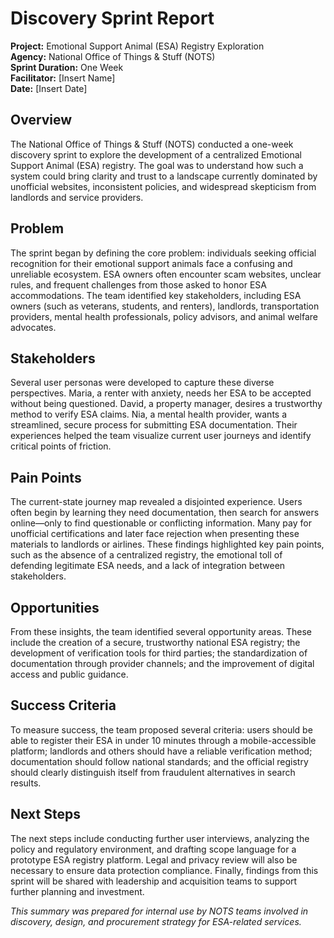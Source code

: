 # Discovery Sprint Report 

**Project:** Emotional Support Animal (ESA) Registry Exploration  
**Agency:** National Office of Things & Stuff (NOTS)  
**Sprint Duration:** One Week  
**Facilitator:** \[Insert Name\]  
**Date:** \[Insert Date\]

## Overview

The National Office of Things & Stuff (NOTS) conducted a one-week discovery sprint to explore the development of a centralized Emotional Support Animal (ESA) registry. The goal was to understand how such a system could bring clarity and trust to a landscape currently dominated by unofficial websites, inconsistent policies, and widespread skepticism from landlords and service providers.

## Problem

The sprint began by defining the core problem: individuals seeking official recognition for their emotional support animals face a confusing and unreliable ecosystem. ESA owners often encounter scam websites, unclear rules, and frequent challenges from those asked to honor ESA accommodations. The team identified key stakeholders, including ESA owners (such as veterans, students, and renters), landlords, transportation providers, mental health professionals, policy advisors, and animal welfare advocates.

## Stakeholders

Several user personas were developed to capture these diverse perspectives. Maria, a renter with anxiety, needs her ESA to be accepted without being questioned. David, a property manager, desires a trustworthy method to verify ESA claims. Nia, a mental health provider, wants a streamlined, secure process for submitting ESA documentation. Their experiences helped the team visualize current user journeys and identify critical points of friction.

## Pain Points

The current-state journey map revealed a disjointed experience. Users often begin by learning they need documentation, then search for answers online—only to find questionable or conflicting information. Many pay for unofficial certifications and later face rejection when presenting these materials to landlords or airlines. These findings highlighted key pain points, such as the absence of a centralized registry, the emotional toll of defending legitimate ESA needs, and a lack of integration between stakeholders.

## Opportunities

From these insights, the team identified several opportunity areas. These include the creation of a secure, trustworthy national ESA registry; the development of verification tools for third parties; the standardization of documentation through provider channels; and the improvement of digital access and public guidance.

## Success Criteria

To measure success, the team proposed several criteria: users should be able to register their ESA in under 10 minutes through a mobile-accessible platform; landlords and others should have a reliable verification method; documentation should follow national standards; and the official registry should clearly distinguish itself from fraudulent alternatives in search results.

## Next Steps

The next steps include conducting further user interviews, analyzing the policy and regulatory environment, and drafting scope language for a prototype ESA registry platform. Legal and privacy review will also be necessary to ensure data protection compliance. Finally, findings from this sprint will be shared with leadership and acquisition teams to support further planning and investment.

*This summary was prepared for internal use by NOTS teams involved in discovery, design, and procurement strategy for ESA-related services.*

